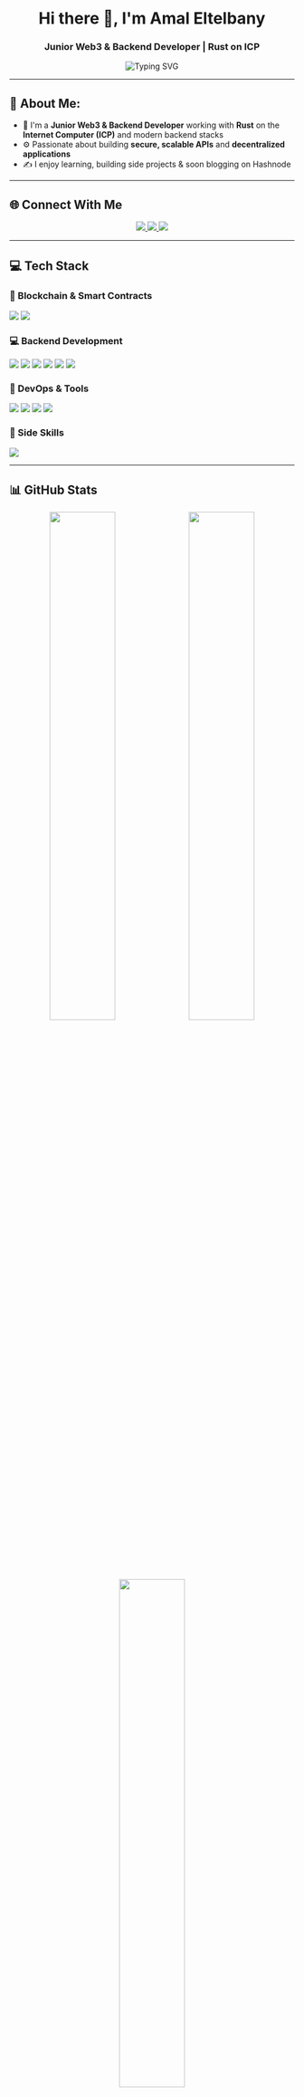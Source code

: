 <h1 align="center">Hi there 👋, I'm Amal Eltelbany</h1>
<h3 align="center">Junior Web3 & Backend Developer | Rust on ICP</h3>

<p align="center">
  <img src="https://readme-typing-svg.demolab.com?font=Fira+Code&duration=3000&pause=1000&center=true&vCenter=true&width=435&lines=I+build+Decentralized+Apps+%F0%9F%92%BB;Backend+Engineer+with+Rust+%26+TypeScript;Writing+clean%2C+scalable+code+%E2%9C%94%EF%B8%8F;Learning+Never+Stops+%F0%9F%8C%9F" alt="Typing SVG" />
</p>

---

## 💫 About Me:

- 🧠 I'm a **Junior Web3 & Backend Developer** working with **Rust** on the **Internet Computer (ICP)** and modern backend stacks  
- ⚙️ Passionate about building **secure, scalable APIs** and **decentralized applications**
- ✍️ I enjoy learning, building side projects & soon blogging on Hashnode

---

## 🌐 Connect With Me

<p align="center">
  <a href="https://linkedin.com/in/AmalEltelbany" target="_blank">
    <img src="https://img.shields.io/badge/LinkedIn-%230077B5.svg?style=for-the-badge&logo=linkedin&logoColor=white"/>
  </a>
  <a href="https://x.com/amaal_1_2" target="_blank">
    <img src="https://img.shields.io/badge/X-000000.svg?style=for-the-badge&logo=X&logoColor=white"/>
  </a>
  <a href="https://amalonchain.hashnode.dev" target="_blank">
    <img src="https://img.shields.io/badge/Blog-%23FFA500.svg?style=for-the-badge&logo=hashnode&logoColor=white"/>
  </a>
</p>

---

## 💻 Tech Stack

### 🔗 Blockchain & Smart Contracts
<p>
  <img src="https://img.shields.io/badge/Internet%20Computer-000000?style=for-the-badge&logo=internet-computer&logoColor=white"/>
  <img src="https://img.shields.io/badge/rust-%23000000.svg?style=for-the-badge&logo=rust&logoColor=white"/>
</p>

### 💻 Backend Development
<p>
  <img src="https://img.shields.io/badge/typescript-%23007ACC.svg?style=for-the-badge&logo=typescript&logoColor=white"/>
  <img src="https://img.shields.io/badge/node.js-339933.svg?style=for-the-badge&logo=nodedotjs&logoColor=white"/>
  <img src="https://img.shields.io/badge/express.js-%23404d59.svg?style=for-the-badge&logo=express&logoColor=white"/>
  <img src="https://img.shields.io/badge/nestjs-%23E0234E.svg?style=for-the-badge&logo=nestjs&logoColor=white"/>
  <img src="https://img.shields.io/badge/MongoDB-%234ea94b.svg?style=for-the-badge&logo=mongodb&logoColor=white"/>
  <img src="https://img.shields.io/badge/mysql-4479A1.svg?style=for-the-badge&logo=mysql&logoColor=white"/>
</p>

### 🧪 DevOps & Tools
<p>
  <img src="https://img.shields.io/badge/docker-%230db7ed.svg?style=for-the-badge&logo=docker&logoColor=white"/>
  <img src="https://img.shields.io/badge/GitHub%20Actions-2088FF?style=for-the-badge&logo=github-actions&logoColor=white"/>
  <img src="https://img.shields.io/badge/git-%23F05033.svg?style=for-the-badge&logo=git&logoColor=white"/>
  <img src="https://img.shields.io/badge/jira-%230A0FFF.svg?style=for-the-badge&logo=jira&logoColor=white"/>
</p>

### 🎨 Side Skills
<p>
  <img src="https://img.shields.io/badge/react-%2320232a.svg?style=for-the-badge&logo=react&logoColor=%2361DAFB"/>
</p>

---

## 📊 GitHub Stats

<p align="center">
  <img src="https://github-readme-stats.vercel.app/api?username=AmalEltelbany&show_icons=true&theme=tokyonight&hide_border=true" width="48%"/>
  <img src="https://github-readme-streak-stats.herokuapp.com?user=AmalEltelbany&theme=tokyonight&hide_border=true" width="48%"/>
</p>
<p align="center">
  <img src="https://github-readme-stats.vercel.app/api/top-langs/?username=AmalEltelbany&layout=compact&theme=tokyonight&hide_border=true" width="48%"/>
</p>



<!-- Proudly built with ❤️ by Amal -->
